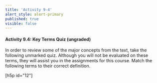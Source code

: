 ```yaml
---
title: 'Activity 9-4'
alert_style: alert-primary
published: true
visible: false
---
```

#### Activity 9.4: Key Terms Quiz (ungraded)
In order to review some of the major concepts from the text, take the following unmarked quiz. Although you will not be evaluated on these terms, they will assist you in the assignments for this course.
Match the following terms to their correct definition.

 [h5p id="12"]
